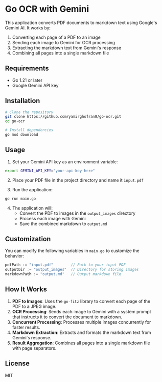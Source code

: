 # Go OCR with Gemini

This application converts PDF documents to markdown text using Google's Gemini AI. It works by:

1. Converting each page of a PDF to an image
2. Sending each image to Gemini for OCR processing
3. Extracting the markdown text from Gemini's response
4. Combining all pages into a single markdown file

## Requirements

- Go 1.21 or later
- Google Gemini API key

## Installation

```bash
# Clone the repository
git clone https://github.com/yamirghofran0/go-ocr.git
cd go-ocr

# Install dependencies
go mod download
```

## Usage

1. Set your Gemini API key as an environment variable:

```bash
export GEMINI_API_KEY="your-api-key-here"
```

2. Place your PDF file in the project directory and name it `input.pdf`

3. Run the application:

```bash
go run main.go
```

4. The application will:
   - Convert the PDF to images in the `output_images` directory
   - Process each image with Gemini
   - Save the combined markdown to `output.md`

## Customization

You can modify the following variables in `main.go` to customize the behavior:

```go
pdfPath := "input.pdf"        // Path to your input PDF
outputDir := "output_images"  // Directory for storing images
markdownPath := "output.md"   // Output markdown file
```

## How It Works

1. **PDF to Images**: Uses the `go-fitz` library to convert each page of the PDF to a JPEG image.
2. **OCR Processing**: Sends each image to Gemini with a system prompt that instructs it to convert the document to markdown.
3. **Concurrent Processing**: Processes multiple images concurrently for faster results.
4. **Markdown Extraction**: Extracts and formats the markdown text from Gemini's response.
5. **Result Aggregation**: Combines all pages into a single markdown file with page separators.

## License

MIT 